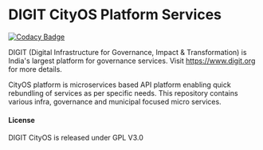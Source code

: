 # DIGIT CityOS Platform Services

[![Codacy Badge](https://api.codacy.com/project/badge/Grade/8292ae35ddf4436abd88e7badbc89bb3)](https://app.codacy.com/app/gajendran.c/egov-services?utm_source=github.com&utm_medium=referral&utm_content=egovernments/egov-services&utm_campaign=Badge_Grade_Settings)

DIGIT (Digital Infrastructure for Governance, Impact & Transformation) is India's largest platform for governance services. Visit https://www.digit.org for more details.

CityOS platform is microservices based API platform enabling quick rebundling of services as per specific needs. This repository contains various infra, governance and municipal focused micro services. 

#### License
DIGIT CityOS is released under GPL V3.0
